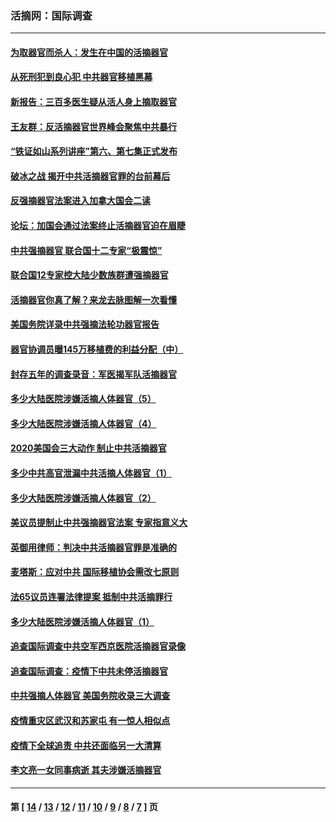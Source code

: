 ### 活摘网：国际调查
---
#### [为取器官而杀人：发生在中国的活摘器官](../../pages/nf5947/n13794731.md?09240430) 
#### [从死刑犯到良心犯 中共器官移植黑幕](../../pages/nf5947/n13764669.md?09240430) 
#### [新报告：三百多医生疑从活人身上摘取器官](../../pages/nf5947/n13703044.md?09240430) 
#### [王友群：反活摘器官世界峰会聚焦中共暴行](../../pages/nf5947/n13250738.md?09240430) 
#### [“铁证如山系列讲座”第六、第七集正式发布](../../pages/nf5947/n13106287.md?09240430) 
#### [破冰之战 揭开中共活摘器官罪的台前幕后](../../pages/nf5947/n13082457.md?09240430) 
#### [反强摘器官法案进入加拿大国会二读](../../pages/nf5947/n13033450.md?09240430) 
#### [论坛：加国会通过法案终止活摘器官迫在眉睫](../../pages/nf5947/n13029839.md?09240430) 
#### [中共强摘器官 联合国十二专家“极震惊”](../../pages/nf5947/n13024313.md?09240430) 
#### [联合国12专家控大陆少数族群遭强摘器官](../../pages/nf5947/n13023877.md?09240430) 
#### [活摘器官你真了解？来龙去脉图解一次看懂](../../pages/nf5947/n13013820.md?09240430) 
#### [美国务院详录中共强摘法轮功器官报告](../../pages/nf5947/n12944519.md?09240430) 
#### [器官协调员曝145万移植费的利益分配（中）](../../pages/nf5947/n12894547.md?09240430) 
#### [封存五年的调查录音：军医揭军队活摘器官](../../pages/nf5947/n12798692.md?09240430) 
#### [多少大陆医院涉嫌活摘人体器官（5）](../../pages/nf5947/n12768383.md?09240430) 
#### [多少大陆医院涉嫌活摘人体器官（4）](../../pages/nf5947/n12664434.md?09240430) 
#### [2020美国会三大动作 制止中共活摘器官](../../pages/nf5947/n12682004.md?09240430) 
#### [多少中共高官泄漏中共活摘人体器官（1）](../../pages/nf5947/n12671234.md?09240430) 
#### [多少大陆医院涉嫌活摘人体器官（2）](../../pages/nf5947/n12655589.md?09240430) 
#### [美议员提制止中共强摘器官法案 专家指意义大](../../pages/nf5947/n12630561.md?09240430) 
#### [英御用律师：判决中共活摘器官罪是准确的](../../pages/nf5947/n12580740.md?09240430) 
#### [麦塔斯：应对中共 国际移植协会需改七原则](../../pages/nf5947/n12514711.md?09240430) 
#### [法65议员连署法律提案 抵制中共活摘罪行](../../pages/nf5947/n12437047.md?09240430) 
#### [多少大陆医院涉嫌活摘人体器官（1）](../../pages/nf5947/n12414284.md?09240430) 
#### [追查国际调查中共空军西京医院活摘器官录像](../../pages/nf5947/n12348837.md?09240430) 
#### [追查国际调查：疫情下中共未停活摘器官](../../pages/nf5947/n12273415.md?09240430) 
#### [中共强摘人体器官 美国务院收录三大调查](../../pages/nf5947/n12181488.md?09240430) 
#### [疫情重灾区武汉和苏家屯 有一惊人相似点](../../pages/nf5947/n12150824.md?09240430) 
#### [疫情下全球追责 中共还面临另一大清算](../../pages/nf5947/n12070397.md?09240430) 
#### [李文亮一女同事病逝 其夫涉嫌活摘器官](../../pages/nf5947/n11957882.md?09240430) 

---
#### 第 [ [14](./14.md?09240430) / [13](./13.md?09240430) / [12](./12.md?09240430) / [11](./11.md?09240430) / [10](./10.md?09240430) / [9](./9.md?09240430) / [8](./8.md?09240430) / [7](./7.md?09240430) ] 页
